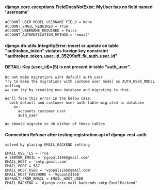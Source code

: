 #### django.core.exceptions.FieldDoesNotExist: MyUser has no field named 'username'
```
ACCOUNT_USER_MODEL_USERNAME_FIELD = None
ACCOUNT_EMAIL_REQUIRED = True
ACCOUNT_USERNAME_REQUIRED = False
ACCOUNT_AUTHENTICATION_METHOD = 'email'
```
#### django.db.utils.IntegrityError: insert or update on table "authtoken_token" violates foreign key constraint "authtoken_token_user_id_35299eff_fk_auth_user_id"
#### DETAIL:  Key (user_id)=(5) is not present in table "auth_user".
```
Do not make migrations wiht default auth_user
Try to make the migrations with custome user model as AUTH_USER_MODEL setting
we can try by creating new database and migrating to that.

We'll face this error in the below case:
  both default and customer user auth table migrated to database
    ex:
      accounts_customer_user
      auth_user
      
We should migrate to db either of these tables
```

#### Connection Refuser after testing registration api of django-rest-auth
```
solved by placing EMAIL_BACKEND setting

EMAIL_USE_TLS = True
# SERVER_EMAIL = 'pgopal1166@gmail.com'
EMAIL_HOST = 'smtp.gmail.com'
EMAIL_PORT = 587
EMAIL_HOST_USER = 'vgopal1166@gmail.com'
EMAIL_HOST_PASSWORD = 'Vgopal@1166'
DEFAULT_FROM_EMAIL = EMAIL_HOST_USER
EMAIL_BACKEND = 'django.core.mail.backends.smtp.EmailBackend'
```
